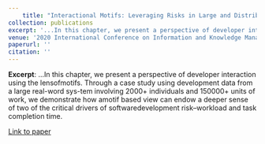 ```yaml
---
    title: "Interactional Motifs: Leveraging Risks in Large and Distributed Software Development Teams"
collection: publications
excerpt: '...In this chapter, we present a perspective of developer interaction using the lensofmotifs. Through a case study using development data from a large real-word sys-tem involving 2000+ individuals and 150000+ units of work, we demonstrate how amotif based view can endow a deeper sense of two of the critical drivers of softwaredevelopment risk–workload and task completion time. '
venue: '2020 International Conference on Information and Knowledge Management Workshops, CIKMW 2020'
paperurl: ''
citation: ''
---
```

**Excerpt**:  ...In this chapter, we present a perspective of developer interaction using the lensofmotifs. Through a case study using development data from a large real-word sys-tem involving 2000+ individuals and 150000+ units of work, we demonstrate how amotif based view can endow a deeper sense of two of the critical drivers of softwaredevelopment risk–workload and task completion time. 

[Link to paper](https://arxiv.org/abs/2005.13691)

<!-- Recommended citation:  -->